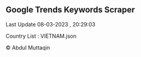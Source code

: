 

## Google Trends Keywords Scraper 
 
Last Update 08-03-2023 , 20:29:03

Country List :
VIETNAM.json



© Abdul Muttaqin 
